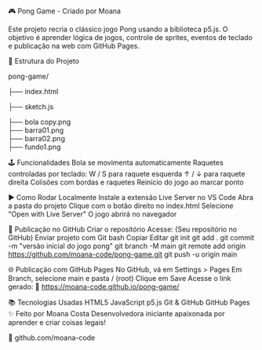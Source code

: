 🎮 Pong Game - Criado por Moana



Este projeto recria o clássico jogo Pong usando a biblioteca p5.js.
O objetivo é aprender lógica de jogos, controle de sprites, eventos de teclado e publicação na web com GitHub Pages.

📁 Estrutura do Projeto

pong-game/

├── index.html

├── sketch.js

├── bola copy.png        
├── barra01.png           
├── barra02.png           
├── fundo1.png


🕹️ Funcionalidades
Bola se movimenta automaticamente 
Raquetes controladas por teclado:
W / S para raquete esquerda
↑ / ↓ para raquete direita
Colisões com bordas e raquetes
Reinício do jogo ao marcar ponto

▶️ Como Rodar Localmente
Instale a extensão Live Server no VS Code
Abra a pasta do projeto
Clique com o botão direito no index.html
Selecione "Open with Live Server"
O jogo abrirá no navegador

🚀 Publicação no GitHub
Criar o repositório
Acesse: (Seu repositório no GitHub)
Enviar projeto com Git
bash
Copiar
Editar
git init
git add .
git commit -m "versão inicial do jogo pong"
git branch -M main
git remote add origin https://github.com/moana-code/pong-game.git
git push -u origin main


🌐 Publicação com GitHub Pages
No GitHub, vá em Settings > Pages
Em Branch, selecione main e pasta / (root)
Clique em Save
Acesse o link gerado:
🔗 https://moana-code.github.io/pong-game/

📚 Tecnologias Usadas
HTML5
JavaScript
p5.js
Git & GitHub
GitHub Pages
✨ Feito por Moana Costa
Desenvolvedora iniciante apaixonada por aprender e criar coisas legais!

🔗 github.com/moana-code
